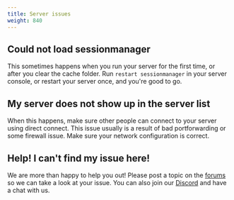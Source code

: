 ```yaml
---
title: Server issues
weight: 840
---
```


Could not load sessionmanager
-----------------------------

This sometimes happens when you run your server for the first time, or after you
clear the cache folder. Run `restart sessionmanager` in your server console, or
restart your server once, and you're good to go.

My server does not show up in the server list
---------------------------------------------

When this happens, make sure other people can connect to your server using
direct connect. This issue usually is a result of bad portforwarding or some
firewall issue. Make sure your network configuration is correct.

Help! I can't find my issue here!
---------------------------------

We are more than happy to help you out!
Please post a topic on the [forums][forum] so we can take a look at your issue.
You can also join our [Discord][discord] and have a chat with us.

[forum]: https://forum.fivem.net/
[discord]: https://discord.gg/GtvkUsc
